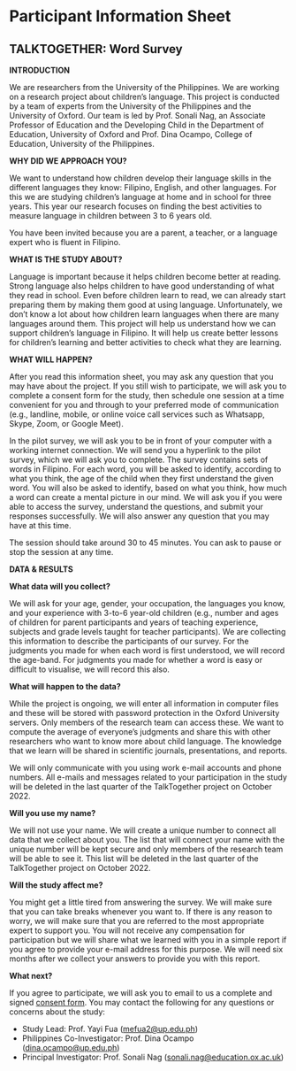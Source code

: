 # Participant Information Sheet
## TALKTOGETHER: Word Survey 

**INTRODUCTION**

We are researchers from the University of the Philippines. We are working on a research project about children’s language. This project is conducted by a team of experts from the University of the Philippines and the University of Oxford. Our team is led by Prof. Sonali Nag, an Associate Professor of Education and the Developing Child in the Department of Education, University of Oxford and Prof. Dina Ocampo, College of Education, University of the Philippines.

**WHY DID WE APPROACH YOU?** 

We want to understand how children develop their language skills in the different languages they know: Filipino, English, and other languages. For this we are studying children’s language at home and in school for three years. This year our research focuses on finding the best activities to measure language in children between 3 to 6 years old.

You have been invited because you are a parent, a teacher, or a language expert who is fluent in Filipino.

**WHAT IS THE STUDY ABOUT?**

Language is important because it helps children become better at reading. Strong language also helps children to have good understanding of what they read in school. Even before children learn to read, we can already start preparing them by making them good at using language. Unfortunately, we don’t know a lot about how children learn languages when there are many languages around them. This project will help us understand how we can support children’s language in Filipino. It will help us create better lessons for children’s learning and better activities to check what they are learning.

**WHAT WILL HAPPEN?** 

After you read this information sheet, you may ask any question that you may have about the project. If you still wish to participate, we will ask you to complete a consent form for the study, then schedule one session at a time convenient for you and through to your preferred mode of communication (e.g., landline, mobile, or online voice call services such as Whatsapp, Skype, Zoom, or Google Meet).

In the pilot survey, we will ask you to be in front of your computer with a working internet connection. We will send you a hyperlink to the pilot survey, which we will ask you to complete. The survey contains sets of words in Filipino. For each word, you will be asked to identify, according to what you think, the age of the child when they first understand the given word. You will also be asked to identify, based on what you think, how much a word can create a mental picture in our mind. We will ask you if you were able to access the survey, understand the questions, and submit your responses successfully. We will also answer any question that you may have at this time.

The session should take around 30 to 45 minutes. You can ask to pause or stop the session at any time.

**DATA & RESULTS** 

**What data will you collect?**

We will ask for your age, gender, your occupation, the languages you know, and your experience with 3-to-6 year-old children (e.g., number and ages of children for parent participants and years of teaching experience, subjects and grade levels taught for teacher participants). We are collecting this information to describe the participants of our survey. For the judgments you made for when each word is first understood, we will record the age-band. For judgments you made for whether a word is easy or difficult to visualise, we will record this also.

**What will happen to the data?** 

While the project is ongoing, we will enter all information in computer files and these will be stored with password protection in the Oxford University servers. Only members of the research team can access these. We want to compute the average of everyone’s judgments and share this with other researchers who want to know more about child language. The knowledge that we learn will be shared in scientific journals, presentations, and reports.

We will only communicate with you using work e-mail accounts and phone numbers. All e-mails and messages related to your participation in the study will be deleted in the last quarter of the TalkTogether project on October 2022.

**Will you use my name?** 

We will not use your name. We will create a unique number to connect all data that we collect about you. The list that will connect your name with the unique number will be kept secure and only members of the research team will be able to see it. This list will be deleted in the last quarter of the TalkTogether project on October 2022. 

**Will the study affect me?** 

You might get a little tired from answering the survey. We will make sure that you can take breaks whenever you want to. If there is any reason to worry, we will make sure that you are referred to the most appropriate expert to support you. You will not receive any compensation for participation but we will share what we learned with you in a simple report if you agree to provide your e-mail address for this purpose. We will need six months after we collect your answers to provide you with this report. 

**What next?** 

If you agree to participate, we will ask you to email to us a complete and signed [consent form](https://github.com/talktogproject/wordsurveyph/raw/gh-pages/ConsentForm_WordSurvey.doc). You may contact the following for any questions or concerns about the study:

* Study Lead: Prof. Yayi Fua (mefua2@up.edu.ph)
* Philippines Co-Investigator: Prof. Dina Ocampo (dina.ocampo@up.edu.ph)
* Principal Investigator: Prof. Sonali Nag (sonali.nag@education.ox.ac.uk)
